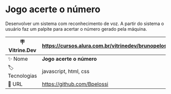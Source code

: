 # Jogo acerte o número

Desenvolver um sistema com reconhecimento de voz. A partir do sistema o usuário faz um palpite para acertar o número gerado pela máquina.

| :placard: Vitrine.Dev | https://cursos.alura.com.br/vitrinedev/brunopelossi    |
| -------------  | --- |
| :sparkles: Nome        | **Jogo acerte o número**
| :label: Tecnologias | javascript, html, css
| :rocket: URL         | https://github.com/Bpelossi

